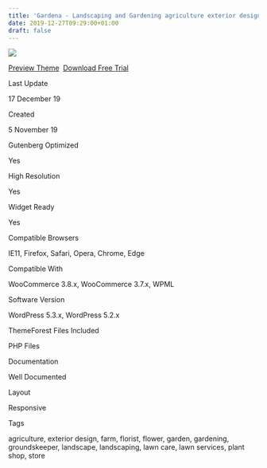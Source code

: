 ```yaml
---
title: 'Gardena - Landscaping and Gardening agriculture exterior design f'
date: 2019-12-27T09:29:00+01:00
draft: false
---
```


[![](https://2.bp.blogspot.com/-du1y5bhRPwE/XgXAwyEeXwI/AAAAAAAAFrY/LMV6wKMxCE8sX0uIzk3fLQ3bwIpIY3aIACLcBGAsYHQ/s400/gardena-landscaping-a-gardening-download.png)](https://2.bp.blogspot.com/-du1y5bhRPwE/XgXAwyEeXwI/AAAAAAAAFrY/LMV6wKMxCE8sX0uIzk3fLQ3bwIpIY3aIACLcBGAsYHQ/s1600/gardena-landscaping-a-gardening-download.png)

[Preview Theme](https://fxtheme.com/item/gardena-wordpress-theme-for-landscaping-gardening/24971203?s_do=preview "live Preview Gardena - Landscaping & Gardening")  [Download Free Trial](https://fxtheme.com/item/gardena-wordpress-theme-for-landscaping-gardening/24971203?s_do=theme14299.zip "Downnload Free Trial Gardena - Landscaping & Gardening")

Last Update

17 December 19

Created

5 November 19

Gutenberg Optimized

Yes

High Resolution

Yes

Widget Ready

Yes

Compatible Browsers

IE11, Firefox, Safari, Opera, Chrome, Edge

Compatible With

WooCommerce 3.8.x, WooCommerce 3.7.x, WPML

Software Version

WordPress 5.3.x, WordPress 5.2.x

ThemeForest Files Included

PHP Files

Documentation

Well Documented

Layout

Responsive

Tags

agriculture, exterior design, farm, florist, flower, garden, gardening, groundskeeper, landscape, landscaping, lawn care, lawn services, plant shop, store